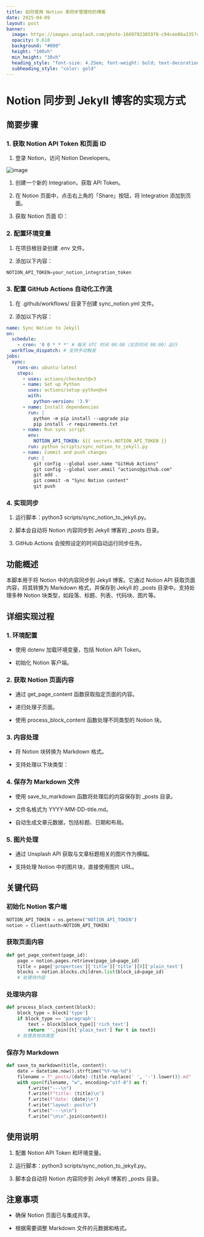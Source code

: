 ```yaml
---
title: 如何使用 Notion 来同步管理你的博客
date: 2025-04-09
layout: post
banner:
  image: https://images.unsplash.com/photo-1669782385978-c94cee86a335?crop=entropy&cs=tinysrgb&fit=max&fm=jpg&ixid=M3w2OTIwMzJ8MHwxfHJhbmRvbXx8fHx8fHx8fDE3NDQxNjI4Mzh8&ixlib=rb-4.0.3&q=80&w=1080
  opacity: 0.618
  background: "#000"
  height: "100vh"
  min_height: "38vh"
  heading_style: "font-size: 4.25em; font-weight: bold; text-decoration: underline"
  subheading_style: "color: gold"
---
```


# Notion 同步到 Jekyll 博客的实现方式

## 简要步骤

### 1. 获取 Notion API Token 和页面 ID

1. 登录 Notion，访问 Notion Developers。

![image](https://prod-files-secure.s3.us-west-2.amazonaws.com/a7a0cc5a-89b9-4cda-8686-1fba0ca52f40/d19c1afe-dea5-4312-9333-786b0ba83054/image.png?X-Amz-Algorithm=AWS4-HMAC-SHA256&X-Amz-Content-Sha256=UNSIGNED-PAYLOAD&X-Amz-Credential=ASIAZI2LB4667R7EIZXJ%2F20250409%2Fus-west-2%2Fs3%2Faws4_request&X-Amz-Date=20250409T014038Z&X-Amz-Expires=3600&X-Amz-Security-Token=IQoJb3JpZ2luX2VjEAgaCXVzLXdlc3QtMiJIMEYCIQCvCUonJvYFhwF1mhwpAV6SyZdTj%2BBTDNzY2GLn3UHWeQIhAJUaRnejA3KIg0YegyzFuULtzlVv8gNiZyb6Y85Se%2FvlKogECIH%2F%2F%2F%2F%2F%2F%2F%2F%2F%2FwEQABoMNjM3NDIzMTgzODA1Igw8JYibqZh6FJ%2F7ptUq3AMVVnVBqLPAtgh3uXF9ACHWNmQiVMAVKzADZUhobugYg6LsGvbb6A9JwSW1m3PZAzltezmSOCdJL9WPTQ4leOrvFrsNVAC4sP7%2BeJFdKLPLtQyVU50XHWIMXynWnVDQF3JCruChvBnZ%2B5Isodk8Ex5lOl5LVFnIfeOMWQevL8HWESs80C6xfXu28q%2BC95wvuQ%2FLny5eeE1cg8PbI77GNjbg0M2p%2F9%2FpAGL5NbJg2nTX3WY3rdzeIC2YZBc5IWvR%2BVMMx%2BQze3Tt9cf2EObgfjr%2BcDgo6hre0%2BkFUNOiG5JcEIzVFZpXrgxTo0GnKIsSl5F4FbgU%2B3fIFBl2cHp%2BXbGvyYTxAoM%2B0kT9YcPeiHXAL83mmqrtrmfccJrJabN9HAqg%2BVQr378m3WsvyYfMlplZNICtJqfNH87PelAhRMN9P%2FCIqE7%2FOdjcEXINcUg3Y%2Bkle42nS556r0%2FPkHGhX0RlMHAZIYVItlDqFxLWPjiGOIuBq4w4r9HkM5No1R1yy7WB0SEw%2BBcW927NP7%2FgIgwaWGqxqUjn2tvYN2eCT5M6UnfFPMczylpk8vkEoQ1uVWrVAhFXKOezY6Pgw71ElInRHWO6Dit6dPF7Q0e%2BOhmrRx4NS70vJr0zl3cAlTCd4da%2FBjqkAczb%2FfQYABz9CabQJd42tDvim%2Fm8y6hJ7c9sk0m4MZaFjb3lVBQyweyjvXsdo8jCHBQD2byYzysDObwpvPDAD3R%2FWDb0m5AdsT5WYj5f9gqndqlQRkDMaqxKiQInVoqAryP%2BsIh%2FGdFVt0A84wfk54%2FfZKSPWoecAqIaWOLaNtOLH5Yuf4MK0y7nFigVtAOB9Qh0smcZAkxcOqbgh3rABfRjH%2BWM&X-Amz-Signature=52b60ff939bcd17e57f7fbb6848847e3aeac0668122cd79709d69f86e911b02b&X-Amz-SignedHeaders=host&x-id=GetObject)

1. 创建一个新的 Integration，获取 API Token。

1. 在 Notion 页面中，点击右上角的「Share」按钮，将 Integration 添加到页面。

1. 获取 Notion 页面 ID：


### 2. 配置环境变量

1. 在项目根目录创建 .env 文件。

1. 添加以下内容：

```javascript
NOTION_API_TOKEN=your_notion_integration_token
```

### 3. 配置 GitHub Actions 自动化工作流

1. 在 .github/workflows/ 目录下创建 sync_notion.yml 文件。

1. 添加以下内容：

```yaml
name: Sync Notion to Jekyll
on:
  schedule:
    - cron: '0 0 * * *' # 每天 UTC 时间 00:00（北京时间 08:00）运行
  workflow_dispatch: # 支持手动触发
jobs:
  sync:
    runs-on: ubuntu-latest
    steps:
      - uses: actions/checkout@v3
      - name: Set up Python
        uses: actions/setup-python@v4
        with:
          python-version: '3.9'
      - name: Install dependencies
        run: |
          python -m pip install --upgrade pip
          pip install -r requirements.txt
      - name: Run sync script
        env:
          NOTION_API_TOKEN: ${{ secrets.NOTION_API_TOKEN }}
        run: python scripts/sync_notion_to_jekyll.py
      - name: Commit and push changes
        run: |
          git config --global user.name "GitHub Actions"
          git config --global user.email "actions@github.com"
          git add .
          git commit -m "Sync Notion content"
          git push
```

### 4. 实现同步

1. 运行脚本：python3 scripts/sync_notion_to_jekyll.py。

1. 脚本会自动将 Notion 内容同步到 Jekyll 博客的 _posts 目录。

1. GitHub Actions 会按照设定的时间自动运行同步任务。

## 功能概述

本脚本用于将 Notion 中的内容同步到 Jekyll 博客。它通过 Notion API 获取页面内容，将其转换为 Markdown 格式，并保存到 Jekyll 的 _posts 目录中。支持处理多种 Notion 块类型，如段落、标题、列表、代码块、图片等。

## 详细实现过程

### 1. 环境配置

- 使用 dotenv 加载环境变量，包括 Notion API Token。

- 初始化 Notion 客户端。

### 2. 获取 Notion 页面内容

- 通过 get_page_content 函数获取指定页面的内容。

- 递归处理子页面。

- 使用 process_block_content 函数处理不同类型的 Notion 块。

### 3. 内容处理

- 将 Notion 块转换为 Markdown 格式。

- 支持处理以下块类型：


### 4. 保存为 Markdown 文件

- 使用 save_to_markdown 函数将处理后的内容保存到 _posts 目录。

- 文件名格式为 YYYY-MM-DD-title.md。

- 自动生成文章元数据，包括标题、日期和布局。

### 5. 图片处理

- 通过 Unsplash API 获取与文章标题相关的图片作为横幅。

- 支持处理 Notion 中的图片块，直接使用图片 URL。

## 关键代码

### 初始化 Notion 客户端

```python
NOTION_API_TOKEN = os.getenv("NOTION_API_TOKEN")
notion = Client(auth=NOTION_API_TOKEN)
```

### 获取页面内容

```python
def get_page_content(page_id):
    page = notion.pages.retrieve(page_id=page_id)
    title = page['properties']['title']['title'][0]['plain_text']
    blocks = notion.blocks.children.list(block_id=page_id)
    # 处理块内容
```

### 处理块内容

```python
def process_block_content(block):
    block_type = block['type']
    if block_type == 'paragraph':
        text = block[block_type]['rich_text']
        return ''.join([t['plain_text'] for t in text])
    # 处理其他块类型
```

### 保存为 Markdown

```python
def save_to_markdown(title, content):
    date = datetime.now().strftime("%Y-%m-%d")
    filename = f"_posts/{date}-{title.replace(' ', '-').lower()}.md"
    with open(filename, "w", encoding="utf-8") as f:
        f.write("---\n")
        f.write(f"title: {title}\n")
        f.write(f"date: {date}\n")
        f.write("layout: post\n")
        f.write("---\n\n")
        f.write("\n\n".join(content))
```

## 使用说明

1. 配置 Notion API Token 和环境变量。

1. 运行脚本：python3 scripts/sync_notion_to_jekyll.py。

1. 脚本会自动将 Notion 内容同步到 Jekyll 博客的 _posts 目录。

## 注意事项

- 确保 Notion 页面已与集成共享。

- 根据需要调整 Markdown 文件的元数据和格式。